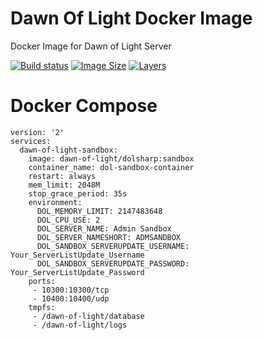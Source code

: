 # Dawn Of Light Docker Image
Docker Image for Dawn of Light Server

[![Build status](https://img.shields.io/docker/build/dawnoflight/dolsharp.svg)](https://hub.docker.com/r/dawnoflight/dolsharp/)
[![Image Size](https://img.shields.io/microbadger/image-size/dawnoflight/dolsharp:sandbox.svg)](https://microbadger.com/images/dawnoflight/dolsharp:sandbox)
[![Layers](https://img.shields.io/microbadger/layers/dawnoflight/dolsharp:sandbox.svg)](https://microbadger.com/images/dawnoflight/dolsharp:sandbox)

# Docker Compose

```
version: '2'
services:
  dawn-of-light-sandbox:
    image: dawn-of-light/dolsharp:sandbox
    container_name: dol-sandbox-container
    restart: always
    mem_limit: 2048M
    stop_grace_period: 35s
    environment:
      DOL_MEMORY_LIMIT: 2147483648
      DOL_CPU_USE: 2
      DOL_SERVER_NAME: Admin Sandbox
      DOL_SERVER_NAMESHORT: ADMSANDBOX
      DOL_SANDBOX_SERVERUPDATE_USERNAME: Your_ServerListUpdate_Username
      DOL_SANDBOX_SERVERUPDATE_PASSWORD: Your_ServerListUpdate_Password
    ports:
     - 10300:10300/tcp
     - 10400:10400/udp
    tmpfs:
     - /dawn-of-light/database
     - /dawn-of-light/logs
```

